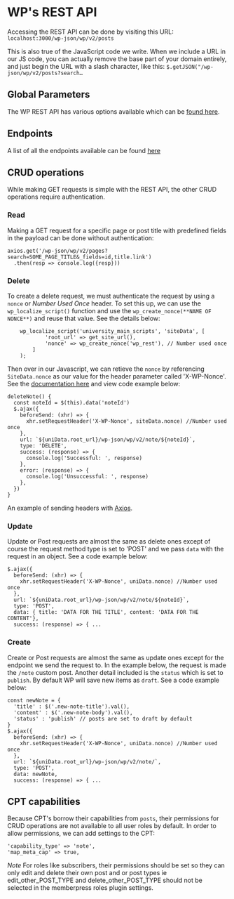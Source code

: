 # WP's REST API

Accessing the REST API can be done by visiting this URL:
`localhost:3000/wp-json/wp/v2/posts`

This is also true of the JavaScript code we write. When we include a URL in our JS code, you can actually remove the base part of your domain entirely, and just begin the URL with a slash character, like this:
`$.getJSON("/wp-json/wp/v2/posts?search…`

## Global Parameters
The WP REST API has various options available which can be [found here](https://developer.wordpress.org/rest-api/using-the-rest-api/global-parameters/).

## Endpoints
A list of all the endpoints available can be found [here](https://developer.wordpress.org/rest-api/reference/#rest-api-developer-endpoint-reference)

## CRUD operations
While making GET requests is simple with the REST API, the other CRUD operations require authentication.

<!-- We can install the [Basic Auth plugin](https://github.com/WP-API/Basic-Auth) to allow us to pass username and password details for local or SSL secured websites.

We can [hardcode the authentication](https://www.youtube.com/watch?v=LuoZL4UnV34) by passing the username and password values with the Authorization request headers:

`echo "Basic.base64_encode('user:password')";` -->

<!-- ***These settings work with Postman requests, but when adding the same header to AXIOS, it does not..*** -->

<!-- This plugin may be helpful for making async requests: https://wordpress.org/plugins/jwt-authentication-for-wp-rest-api/ -->

### Read

Making a GET request for a specific page or post title with predefined fields in the payload can be done without authentication:
```
axios.get('/wp-json/wp/v2/pages?search=SOME_PAGE_TITLE&_fields=id,title.link')
  .then(resp => console.log({resp}))
```

### Delete
To create a delete request, we must authenticate the request by using a `nonce` or *Number Used Once* header. To set this up, we can use the `wp_localize_script()` function and use the `wp_create_nonce(**NAME OF NONCE**)` and reuse that value. See the details below:

```
    wp_localize_script('university_main_scripts', 'siteData', [
            'root_url' => get_site_url(),
            'nonce' => wp_create_nonce('wp_rest'), // Number used once
        ]
    );
```

Then over in our Javascript, we can retieve the `nonce` by referencing `SiteData.nonce` as our value for the header parameter called 'X-WP-Nonce'. See the [documentation here](https://developer.wordpress.org/rest-api/using-the-rest-api/authentication/) and view code example below:
```
deleteNote() {
  const noteId = $(this).data('noteId')
  $.ajax({
    beforeSend: (xhr) => {
      xhr.setRequestHeader('X-WP-Nonce', siteData.nonce) //Number used once
    },
    url: `${uniData.root_url}/wp-json/wp/v2/note/${noteId}`,
    type: 'DELETE',
    success: (response) => {
      console.log('Successful: ', response)
    },
    error: (response) => {
      console.log('Unsuccessful: ', response)
    },
  })
}
```
An example of sending headers with [Axios](https://stackoverflow.com/questions/45578844/how-to-set-header-and-options-in-axios).

### Update
Update or Post requests are almost the same as delete ones except of course the request method type is set to 'POST' and we pass `data` with the request in an object. See a code example below:
```
$.ajax({
  beforeSend: (xhr) => {
    xhr.setRequestHeader('X-WP-Nonce', uniData.nonce) //Number used once
  },
  url: `${uniData.root_url}/wp-json/wp/v2/note/${noteId}`,
  type: 'POST',
  data: { title: 'DATA FOR THE TITLE', content: 'DATA FOR THE CONTENT'},
  success: (response) => { ...
```

### Create
Create or Post requests are almost the same as update ones except for the endpoint we send the request to. In the example below, the request is made the `/note` custom post.
Another detail included is the `status` which is set to `publish`. By default WP will save new items as `draft`. See a code example below:
```
const newNote = {
  'title' : $('.new-note-title').val(),
  'content' : $('.new-note-body').val(),
  'status' : 'publish' // posts are set to draft by default
}
$.ajax({
  beforeSend: (xhr) => {
    xhr.setRequestHeader('X-WP-Nonce', uniData.nonce) //Number used once
  },
  url: `${uniData.root_url}/wp-json/wp/v2/note/`,
  type: 'POST',
  data: newNote,
  success: (response) => { ...
```

## CPT capabilities
Because CPT's borrow their capabilities from `posts`, their permissions for CRUD operations are not available to all user roles by default. In order to allow permissions, we can add settings to the CPT:
```
'capability_type' => 'note',
'map_meta_cap' => true,
```

*Note* For roles like subscribers, their permissions should be set so they can only edit and delete their own post and or post types ie edit_other_POST_TYPE and delete_other_POST_TYPE should not be selected in the memberpress roles plugin settings.